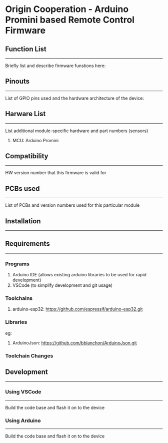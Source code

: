 # **Origin Cooperation - Arduino Promini based Remote Control Firmware**

## Function List

---

Briefly list and describe firmware funstions here:

## Pinouts

---

List of GPIO pins used and the hardware architecture of the device:


## Harware List

---

List additional module-specific hardware and part numbers (sensors)

1. MCU: Arduino Promini

## Compatibility

---

HW version number that this firmware is valid for

## PCBs used 

---

List of PCBs and version numbers used for this particular module


## **Installation**

---

## Requirements

---

### Programs

1. Arduino IDE (allows existing arduino libraries to be used for rapid development)
2. VSCode (to simplify development and git usage)

### Toolchains

1. arduino-esp32: https://github.com/espressif/arduino-esp32.git

### Libraries

eg:
1. ArduinoJson: https://github.com/bblanchon/ArduinoJson.git

### Toolchain Changes


## **Development**

---

### Using VSCode

---

Build the code base and flash it on to the device

### Using Arduino

---

Build the code base and flash it on to the device
